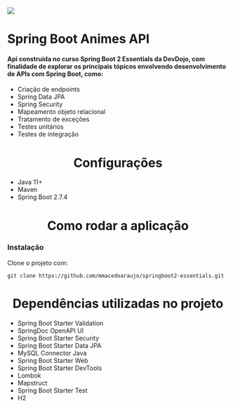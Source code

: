 <img src="https://img.shields.io/badge/Status-Concluido-brightgreen">
<h1> Spring Boot Animes API </h1>

<h4>Api construída no curso Spring Boot 2 Essentials da DevDojo, com finalidade de explorar os principais tópicos envolvendo desenvolvimento de APIs com Spring Boot, como:</h4>
<ul>
<li>Criação de endpoints</li>
<li>Spring Data JPA</li>
<li>Spring Security</li>
<li>Mapeamento objeto relacional</li>
<li>Tratamento de exceções</li>
<li>Testes unitários</li>
<li>Testes de integração</li>
</ul>

<h1 align="center">Configurações</h1>
<ul>
<li>Java 11+</li>
<li>Maven</li>
<li>Spring Boot 2.7.4</li>
</ul>
<h1 align="center">Como rodar a aplicação</h1>


<h3> Instalação </h3
<p>Clone o projeto com: </p>
<code>git clone https://github.com/mmacedoaraujo/springboot2-essentials.git</code>


<h1 align="center"> Dependências utilizadas no projeto </h1>
<ul>
<li>Spring Boot Starter Validation</li>
<li>SpringDoc OpenAPI UI</li>
<li>Spring Boot Starter Security</li>
<li>Spring Boot Starter Data JPA</li>
<li>MySQL Connector Java</li>
<li>Spring Boot Starter Web</li>
<li>Spring Boot Starter DevTools</li>
<li>Lombok</li>
<li>Mapstruct</li>
<li>Spring Boot Starter Test</li>
<li>H2</li>
</ul>
